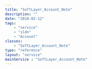 ```yaml
---
title: "SoftLayer_Account_Note"
description: ""
date: "2018-02-12"
tags:
    - "service"
    - "sldn"
    - "Account"
classes:
    - "SoftLayer_Account_Note"
type: "reference"
layout: "service"
mainService : "SoftLayer_Account_Note"
---
```

